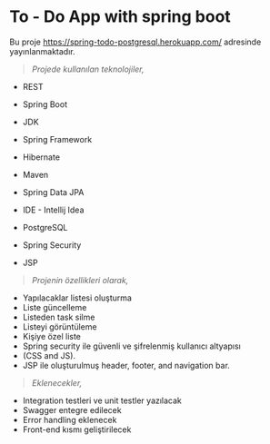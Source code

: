 # To - Do App with spring boot 

Bu proje https://spring-todo-postgresql.herokuapp.com/ adresinde yayınlanmaktadır.


> *Projede kullanılan teknolojiler,*

* REST

* Spring Boot

* JDK 

* Spring Framework

* Hibernate 

* Maven 

* Spring Data JPA 

* IDE - Intellij Idea

* PostgreSQL

* Spring Security 

* JSP

> *Projenin özellikleri olarak,*

* Yapılacaklar listesi oluşturma
* Liste güncelleme
* Listeden task silme
* Listeyi görüntüleme
* Kişiye özel liste
* Spring security ile güvenli ve şifrelenmiş kullanıcı altyapısı
* (CSS and JS).
* JSP ile oluşturulmuş header, footer, and navigation bar.

> *Eklenecekler,*

* Integration testleri ve unit testler yazılacak
* Swagger entegre edilecek
* Error handling eklenecek
* Front-end kısmı geliştirilecek


